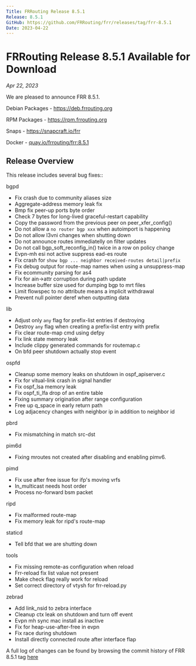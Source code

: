 ```yaml
---
Title: FRRouting Release 8.5.1
Release: 8.5.1
GitHub: https://github.com/FRRouting/frr/releases/tag/frr-8.5.1
Date: 2023-04-22
---
```


FRRouting Release 8.5.1 Available for Download
============================================

*Apr 22, 2023*

We are pleased to announce FRR 8.5.1.

Debian Packages - https://deb.frrouting.org

RPM Packages - https://rpm.frrouting.org

Snaps - https://snapcraft.io/frr

Docker - [quay.io/frrouting/frr:8.5.1](https://quay.io/repository/frrouting/frr/manifest/sha256:3897a1130bccf2672230b0e3bee7735ccfaafa7050a3e8e4d93799899b6ad01b)

## Release Overview

This release includes several bug fixes::

bgpd
  - Fix crash due to community aliases size
  - Aggregate-address memory leak fix
  - Bmp fix peer-up ports byte order
  - Check 7 bytes for long-lived graceful-restart capability
  - Copy the password from the previous peer on peer_xfer_config()
  - Do not allow a `no router bgp xxx` when autoimport is happening
  - Do not allow l3vni changes when shutting down
  - Do not announce routes immediatelly on filter updates
  - Do not call bgp_soft_reconfig_in() twice in a row on policy change
  - Evpn-mh esi not active suppress ead-es route
  - Fix crash for `show bgp ... neighbor received-routes detail|prefix`
  - Fix debug output for route-map names when using a unsuppress-map
  - Fix ecommunity parsing for as4
  - Fix for ain->attr corruption during path update
  - Increase buffer size used for dumping bgp to mrt files
  - Limit flowspec to no attribute means a implicit withdrawal
  - Prevent null pointer deref when outputting data

lib
   - Adjust only `any` flag for prefix-list entries if destroying
   - Destroy `any` flag when creating a prefix-list entry with prefix
   - Fix clear route-map cmd using defpy
   - Fix link state memory leak
   - Include clippy generated commands for routemap.c
   - On bfd peer shutdown actually stop event

ospfd
   - Cleanup some memory leaks on shutdown in ospf_apiserver.c
   - Fix for vitual-link crash in signal handler
   - Fix ospf_lsa memory leak
   - Fix ospf_ti_lfa drop of an entire table
   - Fixing summary origination after range configuration
   - Free up q_space in early return path
   - Log adjacency changes with neighbor ip in addition to neighbor id

pbrd
   - Fix mismatching in match src-dst

pim6d
   - Fixing mroutes not created after disabling and enabling pimv6.

pimd
   - Fix use after free issue for ifp's moving vrfs
   - In_multicast needs host order
   - Process no-forward bsm packet

ripd
   - Fix malformed route-map
   - Fix memory leak for ripd's route-map

staticd
   - Tell bfd that we are shutting down

tools
   - Fix missing remote-as configuration when reload
   - Frr-reload fix list value not present
   - Make check flag really work for reload
   - Set correct directory of vtysh for frr-reload.py

zebrad
   - Add link_nsid to zebra interface
   - Cleanup ctx leak on shutdown and turn off event
   - Evpn mh sync mac install as inactive
   - Fix for heap-use-after-free in evpn
   - Fix race during shutdown
   - Install directly connected route after interface flap

A full log of changes can be found by browsing the commit history of FRR 8.5.1 tag [here](https://github.com/FRRouting/frr/commits/frr-8.5.1)

